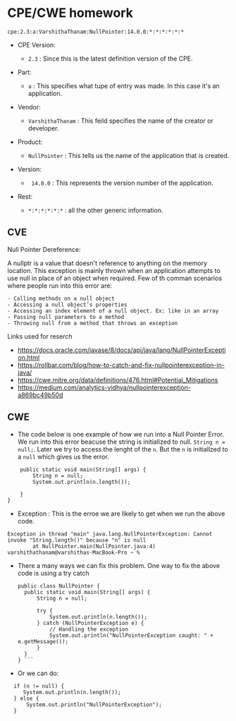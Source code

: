 # CPE/CWE homework

`` cpe:2.3:a:VarshithaThanam:NullPointer:14.0.0:*:*:*:*:*:* ``


- CPE Version:
  - ``2.3`` : Since this is the latest definition version of the CPE.

- Part:
  - ``a`` : This specifies what tupe of entry was made. In this case it's an application. 
- Vendor:
  - ``VarshithaThanam`` : This feild specifies the name of the creator or developer.
- Product:
  - ``NullPointer`` : This tells us the name of the application that is created.
- Version:
  - `` 14.0.0`` : This represents the version number of the application.
- Rest:
  - ``*:*:*:*:*:*`` : all the other generic information.

## CVE

Null Pointer Dereference:

  A nullptr is a value that doesn't reference to anything on the memory location. This exception is mainly thrown when an application attempts to use null in place of an object when required. Few of th comman scenarios where people run into this error are:
  
    - Calling methods on a null object
    - Accessing a null object’s properties
    - Accessing an index element of a null object. Ex: like in an array
    - Passing null parameters to a method
    - Throwing null from a method that throws an exception


Links used for reserch
  - https://docs.oracle.com/javase/8/docs/api/java/lang/NullPointerException.html
  - https://rollbar.com/blog/how-to-catch-and-fix-nullpointerexception-in-java/
  - https://cwe.mitre.org/data/definitions/476.html#Potential_Mitigations
  - https://medium.com/analytics-vidhya/nullpointerexception-a869bc49b50d 

## CWE

- The code below is one example of how we run into a Null Pointer Error. We run into this error beacuse the string is initialized to null. `String n = null;`. Later we try to access the lenght of the `n`. But the `n` is initiallzed to a `null` which gives us the error.

```public class NullPointer {
    public static void main(String[] args) {
        String n = null;
        System.out.println(n.length());

    }
}

```

- Exception : This is the erroe we are likely to get when we run the above code. 

```
Exception in thread "main" java.lang.NullPointerException: Cannot invoke "String.length()" because "n" is null
        at NullPointer.main(NullPointer.java:4)
varshithathanam@varshithas-MacBook-Pro ~ % 

```
- There a many ways we can fix this problem. One way to fix the above code is using a try catch
  ```
  public class NullPointer {
    public static void main(String[] args) {
        String n = null;

        try {
            System.out.println(n.length());
        } catch (NullPointerException e) {
            // Handling the exception
            System.out.println("NullPointerException caught: " + e.getMessage());
        }
    }
  } ```

- Or we can do:

```
  if (n != null) {
     System.out.println(n.length());
  } else {
      System.out.println("NullPointerException");
  }

```




